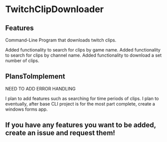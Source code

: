 # TwitchClipDownloader 

## Features
Command-Line Program that downloads twitch clips.

Added functionality to search for clips by game name.
Added functionality to search for clips by channel name.
Added functionality to download a set number of clips.
## PlansToImplement

NEED TO ADD ERROR HANDLING

I plan to add features such as searching for time periods of clips.
I plan to eventually, after base CLI project is for the most part complete, create a windows forms app.

## If you have any features you want to be added, create an issue and request them!
